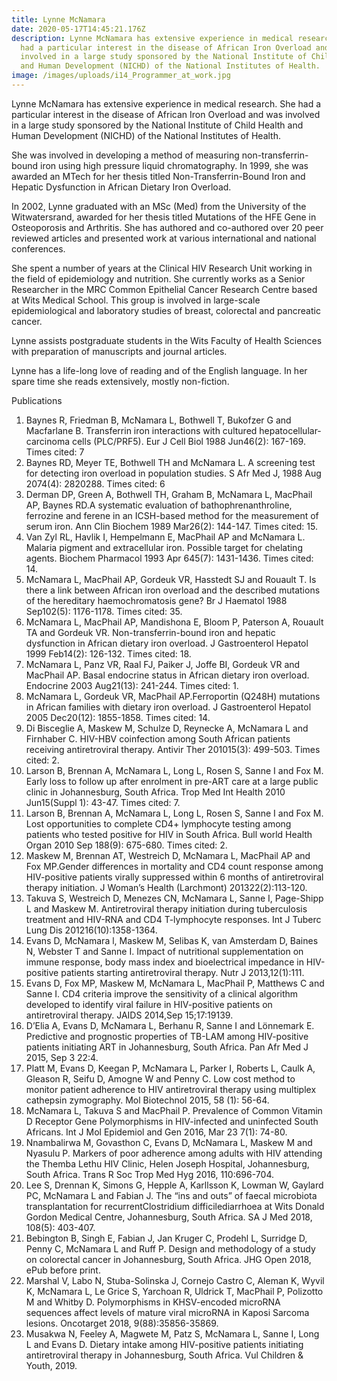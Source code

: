 ```yaml
---
title: Lynne McNamara
date: 2020-05-17T14:45:21.176Z
description: Lynne McNamara has extensive experience in medical research. She
  had a particular interest in the disease of African Iron Overload and was
  involved in a large study sponsored by the National Institute of Child Health
  and Human Development (NICHD) of the National Institutes of Health.
image: /images/uploads/i14_Programmer_at_work.jpg
---
```

Lynne McNamara has extensive experience in medical research. She had a particular interest in the disease of African Iron Overload and was involved in a large study sponsored by the National Institute of Child Health and Human Development (NICHD) of the National Institutes of Health.

She was involved in developing a method of measuring non-transferrin-bound iron using high pressure liquid chromatography. In 1999, she was awarded an MTech for her thesis titled Non-Transferrin-Bound Iron and Hepatic Dysfunction in African Dietary Iron Overload.

In 2002, Lynne graduated with an MSc (Med) from the University of the Witwatersrand, awarded for her thesis titled Mutations of the HFE Gene in Osteoporosis and Arthritis. She has authored and co-authored over 20 peer reviewed articles and presented work at various international and national conferences.

She spent a number of years at the Clinical HIV Research Unit working in the field of epidemiology and nutrition. She currently works as a Senior Researcher in the MRC Common Epithelial Cancer Research Centre based at Wits Medical School. This group is involved in large-scale epidemiological and laboratory studies of breast, colorectal and pancreatic cancer.

Lynne assists postgraduate students in the Wits Faculty of Health Sciences with preparation of manuscripts and journal articles.

Lynne has a life-long love of reading and of the English language. In her spare time she reads extensively, mostly non-fiction.



Publications



1. Baynes R, Friedman B, McNamara L, Bothwell T, Bukofzer G and Macfarlane B. Transferrin iron interactions with cultured hepatocellular-carcinoma cells (PLC/PRF5). Eur J Cell Biol 1988 Jun46(2): 167-169. Times cited: 7
2. Baynes RD, Meyer TE, Bothwell TH and McNamara L. A screening test for detecting iron overload in population studies. S Afr Med J, 1988 Aug 2074(4): 2820288. Times cited: 6
3. Derman DP, Green A, Bothwell TH, Graham B, McNamara L, MacPhail AP, Baynes RD.A systematic evaluation of bathophrenanthroline, ferrozine and ferene in an ICSH-based method for the measurement of serum iron. Ann Clin Biochem 1989 Mar26(2): 144-147. Times cited: 15.
4. Van Zyl RL, Havlik I, Hempelmann E, MacPhail AP and McNamara L. Malaria pigment and extracellular iron. Possible target for chelating agents. Biochem Pharmacol 1993 Apr 645(7): 1431-1436. Times cited: 14.
5. McNamara L, MacPhail AP, Gordeuk VR, Hasstedt SJ and Rouault T. Is there a link between African iron overload and the described mutations of the hereditary haemochromatosis gene? Br J Haematol 1988 Sep102(5): 1176-1178. Times cited: 35.
6. McNamara L, MacPhail AP, Mandishona E, Bloom P, Paterson A, Rouault TA and Gordeuk VR. Non-transferrin-bound iron and hepatic dysfunction in African dietary iron overload. J Gastroenterol Hepatol 1999 Feb14(2): 126-132. Times cited: 18.
7. McNamara L, Panz VR, Raal FJ, Paiker J, Joffe BI, Gordeuk VR and MacPhail AP. Basal endocrine status in African dietary iron overload. Endocrine 2003 Aug21(13): 241-244. Times cited: 1.
8. McNamara L, Gordeuk VR, MacPhail AP.Ferroportin (Q248H) mutations in African families with dietary iron overload. J Gastroenterol Hepatol 2005 Dec20(12): 1855-1858. Times cited: 14.
9. Di Bisceglie A, Maskew M, Schulze D, Reynecke A, McNamara L and Firnhaber C. HIV-HBV coinfection among South African patients receiving antiretroviral therapy. Antivir Ther 201015(3): 499-503. Times cited: 2.
10. Larson B, Brennan A, McNamara L, Long L, Rosen S, Sanne I and Fox M. Early loss to follow up after enrolment in pre-ART care at a large public clinic in Johannesburg, South Africa. Trop Med Int Health 2010 Jun15(Suppl 1): 43-47. Times cited: 7.
11. Larson B, Brennan A, McNamara L, Long L, Rosen S, Sanne I and Fox M. Lost opportunities to complete CD4+ lymphocyte testing among patients who tested positive for HIV in South Africa. Bull world Health Organ 2010 Sep 188(9): 675-680. Times cited: 2.
12. Maskew M, Brennan AT, Westreich D, McNamara L, MacPhail AP and Fox MP.Gender differences in mortality and CD4 count response among HIV-positive patients virally suppressed within 6 months of antiretroviral therapy initiation. J Woman’s Health (Larchmont) 201322(2):113-120.
13. Takuva S, Westreich D, Menezes CN, McNamara L, Sanne I, Page-Shipp L and Maskew M. Antiretroviral therapy initiation during tuberculosis treatment and HIV-RNA and CD4 T-lymphocyte responses. Int J Tuberc Lung Dis 201216(10):1358-1364.
14. Evans D, McNamara l, Maskew M, Selibas K, van Amsterdam D, Baines N, Webster T and Sanne I. Impact of nutritional supplementation on immune response, body mass index and bioelectrical impedance in HIV-positive patients starting antiretroviral therapy. Nutr J 2013,12(1):111.
15. Evans D, Fox MP, Maskew M, McNamara L, MacPhail P, Matthews C and Sanne I. CD4 criteria improve the sensitivity of a clinical algorithm developed to identify viral failure in HIV-positive patients on antiretroviral therapy. JAIDS 2014,Sep 15;17:19139.
16. D’Elia A, Evans D, McNamara L, Berhanu R, Sanne I and Lönnemark E. Predictive and prognostic properties of TB-LAM among HIV-positive patients initiating ART in Johannesburg, South Africa. Pan Afr Med J 2015, Sep 3 22:4.
17. Platt M, Evans D, Keegan P, McNamara L, Parker I, Roberts L, Caulk A, Gleason R, Seifu D, Amogne W and Penny C. Low cost method to monitor patient adherence to HIV antiretroviral therapy using multiplex cathepsin zymography. Mol Biotechnol 2015, 58 (1): 56-64.
18. McNamara L, Takuva S and MacPhail P. Prevalence of Common Vitamin D Receptor Gene Polymorphisms in HIV-infected and uninfected South Africans. Int J Mol Epidemiol and Gen 2016, Mar 23 7(1): 74-80.
19. Nnambalirwa M, Govasthon C, Evans D, McNamara L, Maskew M and Nyasulu P. Markers of poor adherence among adults with HIV attending the Themba Lethu HIV Clinic, Helen Joseph Hospital, Johannesburg, South Africa. Trans R Soc Trop Med Hyg 2016, 110:696-704.
20. Lee S, Drennan K, Simons G, Hepple A, Karllsson K, Lowman W, Gaylard PC, McNamara L and Fabian J. The “ins and outs” of faecal microbiota transplantation for recurrentClostridium difficilediarrhoea at Wits Donald Gordon Medical Centre, Johannesburg, South Africa. SA J Med 2018, 108(5): 403-407.
21. Bebington B, Singh E, Fabian J, Jan Kruger C, Prodehl L, Surridge D, Penny C, McNamara L and Ruff P. Design and methodology of a study on colorectal cancer in Johannesburg, South Africa. JHG Open 2018, ePub before print.
22. Marshal V, Labo N, Stuba-Solinska J, Cornejo Castro C, Aleman K, Wyvil K, McNamara L, Le Grice S, Yarchoan R, Uldrick T, MacPhail P, Polizotto M and Whitby D. Polymorphisms in KHSV-encoded microRNA sequences affect levels of mature viral microRNA in Kaposi Sarcoma lesions. Oncotarget 2018, 9(88):35856-35869.
23. Musakwa N, Feeley A, Magwete M, Patz S, McNamara L, Sanne I, Long L and Evans D. Dietary intake among HIV-positive patients initiating antiretroviral therapy in Johannesburg, South Africa. Vul Children & Youth, 2019.